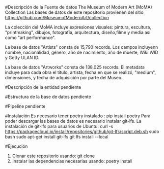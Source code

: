 #Descripción de la Fuente de datos
The Museum of Modern Art (MoMA) Collection
Las bases de datos de este repositorio provienen del sitio https://github.com/MuseumofModernArt/collection

La colección del MoMA incluye expresiones visuales: pintura, escultura, "printmaking", dibujos, fotografía, arquitectura, diseño,filme y media así como "art performance".

La base de datos "Artists"  consta de 15,790 records. Los campos incluyenn nombre, nacionalidad, género, año de nacimiento, año de muerte, Wiki WID y Getty ULAN ID.  

La base de datos "Artworks" consta de 138,025 records. El metadata incluye para cada obra el título, artista, fecha en que se realizó, "medium", dimensiones, y fecha de adquisición por parte del Museo.

#Descripción de la entidad
pendiente

#Estructura de la base de datos
pendiente

#Pipeline
pendiente

#Instalación
Es necesario tener poetry instalado : pip install poetry
Para poder descargar las bases de datos es necesario instalar git-lfs. 
La instalación de git-lfs para usuarios de Ubuntu:
curl -s https://packagecloud.io/install/repositories/github/git-lfs/script.deb.sh
sudo bash
sudo apt-get install git-lfs
git lfs install --local 

#Ejecución

1. Clonar este  repositorio usando:  git clone 
2. Instalar las dependencias necesarias usando: poetry install  
